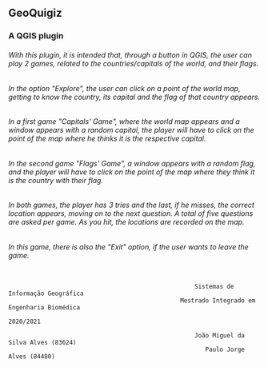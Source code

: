 
## GeoQuigiz 
### A QGIS plugin

###### With this plugin, it is intended that, through a button in QGIS, the user can play 2 games, related to the countries/capitals of the world, and their flags.

###### In the option "Explore", the user can click on a point of the world map, getting to know the country, its capital and the flag of that country appears.

###### In a first game "Capitals' Game", where the world map appears and a window appears with a random capital, the player will have to click on the point of the map where he thinks it is the respective capital.

###### In the second game "Flags' Game", a window appears with a random flag, and the player will have to click on the point of the map where they think it is the country with their flag. 

###### In both games, the player has 3 tries and the last, if he misses, the correct location appears, moving on to the next question. A total of five questions are asked per game. As you hit, the locations are recorded on the map.

###### In this game, there is also the "Exit" option, if the user wants to leave the game.


```

                                                    Sistemas de Informação Geográfica
                                                Mestrado Integrado em Engenharia Biomédica
                                                              2020/2021

                                                    João Miguel da Silva Alves (83624)
                                                       Paulo Jorge Alves (84480)

```


